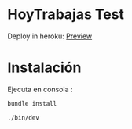 # HoyTrabajas Test

Deploy in heroku:
[Preview](https://hoytrabajas.herokuapp.com/)

# Instalación
Ejecuta en consola :

```bash
bundle install

./bin/dev

```
